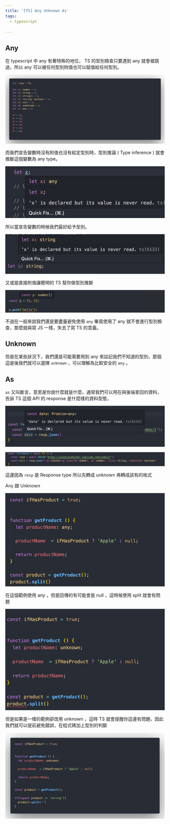 ```yaml
---
title: '[TS] Any Unknown As'
tags: 
  - typescript

---
```


## Any

在 typescript 中 any 有著特殊的地位， TS 的型別檢查只要遇到 any 就會被跳過，所以 any 可以被任何型別附值也可以賦值給任何型別。

![any](https://raw.githubusercontent.com/luofreddy/images/main/uPic/2022/04/14/any.png)



而我們宣告變數時沒有附值也沒有給定型別時，型別推論 ( Type inference ) 就會推斷這個變數為 any type。

![any-inference](https://raw.githubusercontent.com/luofreddy/images/main/uPic/2022/04/14/any-inference.png) 

所以當宣告變數的時候我們最好給予型別。

![any-](https://raw.githubusercontent.com/luofreddy/images/main/uPic/2022/04/14/any-.png)

又或是直接附值讓聰明的 TS 幫你做型別推斷

![](https://raw.githubusercontent.com/luofreddy/images/main/uPic/2022/04/14/%E6%88%AA%E5%9C%96%202022-04-14%20%E4%B8%8A%E5%8D%8812.10.47.png)

不過在一般來說我們還是要盡量避免使用 `any` 畢竟使用了 any 就不會進行型別檢查，那麼就與寫 JS 一樣，失去了寫 TS 的意義。

## Unknown

但是在某些狀況下，我們還是可能需要用到 any 來註記我們不知道的型別，那個這是後我們就可以選擇 `unknown` ，可以理解為比較安全的 `any` 。

## As

`as` 又叫斷言，意思是你說什麼就是什麼，通常我們可以用在與後端拿回的資料，告訴 TS 這個 API 的 response 是什麼樣的資料型態，

![as](https://raw.githubusercontent.com/luofreddy/images/main/uPic/2022/04/17/%E6%88%AA%E5%9C%96%202022-04-17%20%E4%B8%8B%E5%8D%889.47.00.png)

![](https://raw.githubusercontent.com/luofreddy/images/main/uPic/2022/04/17/%E6%88%AA%E5%9C%96%202022-04-17%20%E4%B8%8B%E5%8D%889.51.28.png)

這邊因為 `resp` 是 Response type 所以先轉成 unknown 再轉成該有的格式



Any 跟 Unknown

![截圖 2022-04-17 下午10.04.33](https://raw.githubusercontent.com/luofreddy/images/main/uPic/2022/04/17/%E6%88%AA%E5%9C%96%202022-04-17%20%E4%B8%8B%E5%8D%8810.04.33.png)

在這個範例使用 any ，但是回傳的有可能會是 null ，這時候使用 split 就會有問題

![](https://raw.githubusercontent.com/luofreddy/images/main/uPic/2022/04/17/%E6%88%AA%E5%9C%96%202022-04-17%20%E4%B8%8B%E5%8D%8810.06.14.png)

但是如果是一樣的範例卻改用 unknown ，這時 TS 就會提醒你這邊有問題，因此我們就可以提前避免錯誤，在程式碼加上型別的判斷

![unknow](https://raw.githubusercontent.com/luofreddy/images/main/uPic/2022/04/17/unknow.png)
